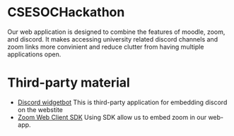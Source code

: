 # CSESOCHackathon
Our web application is designed to combine the features of moodle, zoom, and discord.
It makes accessing university related discord channels and zoom links more convinient and reduce clutter from having multiple applications open.

# Third-party material
* [Discord widgetbot](https://widgetbot.io/)
    This is third-party application for embedding discord on the webstite
* [Zoom Web Client SDK](https://github.com/zoom/sample-app-web)
    Using SDK allow us to embed zoom in our web-app.
